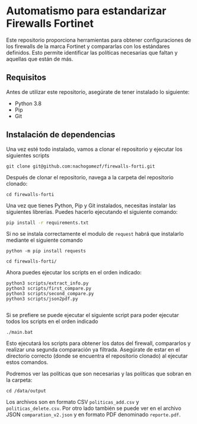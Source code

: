 # Automatismo para estandarizar Firewalls Fortinet

Este repositorio proporciona herramientas para obtener configuraciones de los firewalls de la marca Fortinet y compararlas con los estándares definidos. Esto permite identificar las políticas necesarias que faltan y aquellas que están de más.

## Requisitos

Antes de utilizar este repositorio, asegúrate de tener instalado lo siguiente:

- Python 3.8
- Pip
- Git

## Instalación de dependencias



Una vez esté todo instalado, vamos a clonar el repositorio y ejecutar los siguientes scripts

````
git clone git@github.com:nachogomezf/firewalls-forti.git
````

Después de clonar el repositorio, navega a la carpeta del repositorio clonado:

````
cd firewalls-forti
````
Una vez que tienes Python, Pip y Git instalados, necesitas instalar las siguientes librerías. Puedes hacerlo ejecutando el siguiente comando:

```bash
pip install -r requirements.txt
````
Si no se instala correctamente el modulo de `request` habrá que instalarlo mediante el siguiente comando

````
python -m pip install requests

`````
````
cd firewalls-forti/
````

Ahora puedes ejecutar los scripts en el orden indicado:



````
python3 scripts/extract_info.py
python3 scripts/first_compare.py
python3 scripts/second_compare.py
python3 scripts/json2pdf.py


````

Si se prefiere se puede ejecutar el siguiente script para poder ejecutar todos los scripts en el orden indicado

````
./main.bat
````

Esto ejecutará los scripts para obtener los datos del firewall, compararlos y realizar una segunda comparación ya filtrada. Asegúrate de estar en el directorio correcto (donde se encuentra el repositorio clonado) al ejecutar estos comandos.

Podremos ver las políticas que son necesarias y las políticas que sobran en la carpeta:

````
cd /data/output
````

Los archivos son en formato CSV ``politicas_add.csv`` y ``politicas_delete.csv``. Por otro lado también se puede ver en el archivo JSON ``comparation_v2.json`` y en formato PDF denominado ``reporte.pdf``.
